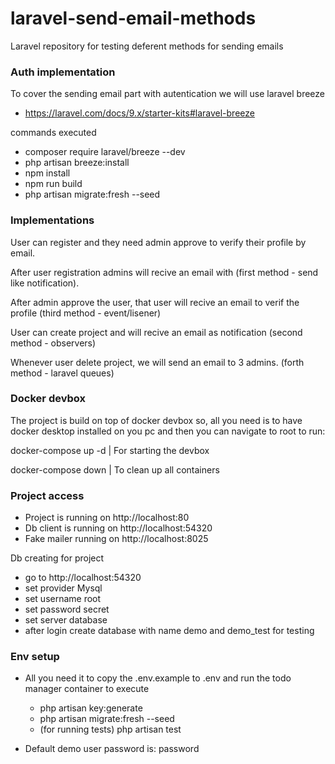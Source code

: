 # laravel-send-email-methods
Laravel repository for testing deferent methods for sending emails


### Auth implementation
To cover the sending email part with autentication we will use laravel breeze
- https://laravel.com/docs/9.x/starter-kits#laravel-breeze

commands executed
- composer require laravel/breeze --dev
- php artisan breeze:install
- npm install
- npm run build
- php artisan migrate:fresh --seed


### Implementations

User can register and they need admin approve to verify their profile by email.

After user registration admins will recive an email with (first method - send like notification).

After admin approve the user, that user will recive an email to verif the profile (third method - event/lisener)

User can create project and will recive an email as notification (second method - observers)

Whenever user delete project, we will send an email to 3 admins. (forth method - laravel queues)

### Docker devbox
The project is build on top of docker devbox so, all you need is to have docker desktop installed on you pc and then you can navigate to root to run: 

docker-compose up -d | For starting the devbox

docker-compose down | To clean up all containers

### Project access

- Project is running on http://localhost:80
- Db client is running on http://localhost:54320
- Fake mailer running on http://localhost:8025

Db creating for project
- go to http://localhost:54320
- set provider Mysql
- set username root
- set password secret
- set server database
- after login create database with name demo and demo_test for testing

### Env setup

- All you need it to copy the .env.example to .env and run the todo manager container to execute
	- php artisan key:generate
	- php artisan migrate:fresh --seed
	- (for running tests) php artisan test

- Default demo user password is: password
